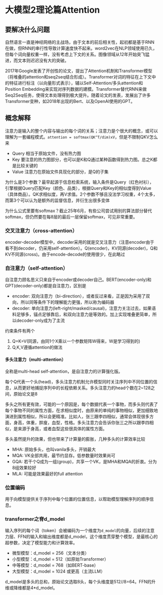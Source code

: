 # 大模型2理论篇Attention

## 要解决什么问题

自然语言一直是神经网络的主战场，由于文本的前后相关性，起初都是基于RNN在做，但RNN的串行性导致计算速度快不起来。word2vec在NLP领域使用已久，但每个词向量权重一样，没有考虑上下文的关系。图像领域从12年开始突飞猛进，而文本则迟迟没有大的突破。

2017年Google发表了开创性的论文，提出了Attention机制和Transformer模型（将堆叠的attention和seq2seq结合形成）。Transformer对词的特征在上下文中的特征进行标注（以向量形式表示），辅以Self-Attention/多头attention和Position Embedding来实现对序列数据的建模。Transformer替代RNN来做Seq2Seq任务，使得文本处理得到极大提升。随着论文的发表，发展出了许多Transformer变种，如2018年出现的Bert、以及OpenAI使用的GPT。

## 概念解释

注意力是输入的整个内容与输出的每个词的关系；注意力是个很大的概念，或可以理解为一套编程模式。`attention = softmax(QK^T/dim)xV`，但是不限制QKV怎么来

* Query 相当于原始文件，没有热力图
* Key 要注意的热力图部分，也可以是K和Q通过某种函数得到热力图。总之K都是比较关键的
* Value 注意力在原始文件具现化的部分，是Q的子集

为什么是3个参数？最早起源于信息检索系统，输入条件是Query（红色衬衫），引擎根据Query匹配Key（颜色、品类），根据Query和Key的相似度得到Value（具体商品）。QK求相似度，再V求值。2个参数不够且没法学习权重，4个太多，而第3个可以认为是额外的监督信息，并衍生出很多变体

为什么公式里要有softmax？截止25年6月，有些公司尝试用别的算法部分替代softmax，但仍然要在每8层的最后一层保留softmax，可见非常重要。

### 交叉注意力（cross-attention）

encoder-decoder模型中，decoder采用的就是交叉注意力（注意encoder由于看不到decoder，仍采用self-attention）。Q(encoder)，KV同源(decoder)，Q和KV不同源(cross)。由于encode-decode的使用很少，在此略过

### 自注意力（self-attention）

自注意力顾名思义只来自于encoder或decoder自己。BERT(encoder-only)和GPT(decoder-only)都是自注意力，区别是

* encoder: 双向注意力（bi-direction），或者反过来看，正是因为采用了双向，所以同等条件下的理解能力更强，所以称为编码器
* decoder: 单向注意力(left-right/masked/causal)，注意力关注过去，如果语料足够多，锚点足够靠后，和双向注意力是等效的。加上实现堆叠更简单，所以decoder-only成为了主流

约束条件有两个

1. Q=K=V(同源，由同1个X乘以一个参数矩阵W得来，W是学习得到的)
2. Q,K,V遵循attention的做法

#### 多头注意力（multi-attention）

全称是multi-head self-attention，是自注意力的计算强化版。

每个Q代表一个头(head)，多头注意力机制允许模型同时关注序列中不同位置的信息，从而更好地捕捉序列中的长程依赖关系。多头注意力的head个数在2~128之间，原始论文是8

多头之所有更有效，可能的一个原因是，每个数据代表一个事物，而多头则代表了每个事物不同的属性方面，在求相似度时，由原来的单纯的事物相似，更加细致地演进到属性相似，所以会更精准。比如人，张三跟李四相似，通常会体现很多方面，身高，体重，胖廋，血型，性格。多头注意力会告诉你张三之所以跟李四相似，是来源于身高，或者血型这些很具体的属性方面。

多头虽然提升的效果，但也带来了计算量的膨胀，几种多头的计算效率比较

* MHA: 原始多头，也叫vanila多头，开销最大
* MQA: VK全部共用，最节约显存。低参数量时效果尚可
* GQA: 若干个Q成为一组(group)，共享一个VK，是MHA和MQA的折衷。分为8组效果较好
* MLA: 可能是效果最好的full attention

### 位置编码

用于向模型提供关于序列中每个位置的位置信息，以帮助模型理解序列的顺序信息。

### transformer之脊d_model

输入序列的每个词（token）会被编码为一个维度为`d_model`的向量，后续的注意力层、FFN的输入和输出维度都是d_model，这个维度贯穿整个模型，是最核心的超参数，决定了模型能力和计算效率。

* 微型模型：d_model = 256（文本分类）
* 小型模型：d_model = 512（如原始Transformer）
* 中等模型：d_model = 768（如BERT-base）
* 大型模型：d_model = 1024 或更高（主流LLM）

d_model是多头的总和，原始论文选取8头，每个头维度是512//8=64。FFN的升维或降维都是4*d_model。